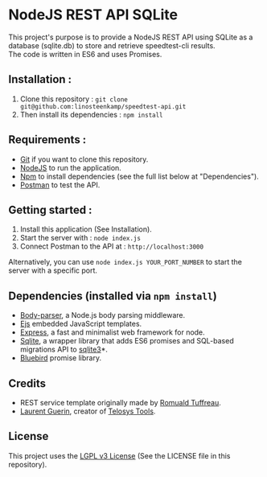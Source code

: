 # NodeJS REST API SQLite

This project's purpose is to provide a NodeJS REST API using SQLite as a database (sqlite.db) to store and retrieve speedtest-cli results.  
The code is written in ES6 and uses Promises.

## Installation :

1. Clone this repository : `git clone git@github.com:linosteenkamp/speedtest-api.git`  
2. Then install its dependencies : `npm install`

## Requirements :

- [Git](https://git-scm.com/) if you want to clone this repository.
- [NodeJS](https://nodejs.org/en/) to run the application.
- [Npm](https://www.npmjs.com/) to install dependencies (see the full list below at "Dependencies").
- [Postman](https://www.getpostman.com/) to test the API.

## Getting started :

1. Install this application (See Installation).
2. Start the server with : `node index.js`
3. Connect Postman to the API at : `http://localhost:3000`

Alternatively, you can use `node index.js YOUR_PORT_NUMBER` to start the server with a specific port.  

## Dependencies (installed via `npm install`)

- [Body-parser](https://www.npmjs.com/package/body-parser), a Node.js body parsing middleware.
- [Ejs](https://www.npmjs.com/package/ejs) embedded JavaScript templates.
- [Express](https://www.npmjs.com/package/express), a fast and minimalist web framework for node.
- [Sqlite](https://www.npmjs.com/package/sqlite), a wrapper library that adds ES6 promises and SQL-based migrations API to [sqlite3](https://www.npmjs.com/package/sqlite3)*.
- [Bluebird](https://www.npmjs.com/package/bluebird) promise library.

## Credits

- REST service template originally made by [Romuald Tuffreau](https://github.com/romwaldtff).
- [Laurent Guerin](https://github.com/l-gu), creator of [Telosys Tools](https://sites.google.com/site/telosystools/).

## License

This project uses the [LGPL v3 License](https://www.gnu.org/licenses/lgpl-3.0.en.html) (See the LICENSE file in this repository).